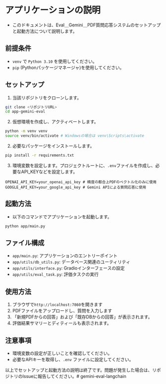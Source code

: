 # アプリケーションの説明
- このドキュメントは、Eval＿Gemini＿PDF質問応答システムのセットアップと起動方法について説明します。

## 前提条件
- `venv` で `Python 3.10` を使用してください。
- `pip` (Pythonパッケージマネージャ)を使用してください。

## セットアップ
1. 当該リポジトリをクローンします。

```bash
git clone <リポジトリURL>
cd app-gemini-eval
```

2. 仮想環境を作成し、アクティベートします。
```bash
python -m venv venv
source venv/bin/activate # Windowsの場合は venv\Scripts\activate
```

2. 必要なパッケージをインストールします。

```bash
pip install -r requirements.txt
```

3. 環境変数を設定します。プロジェクトルートに、`.env`ファイルを作成し、必要なAPI_KEYなどを設定します。

```.env
OPENAI_API_KEY=your_openai_api_key # 精度の都合上PDFのベクトル化のみに使用
GOOGLE_API_KEY=your_google_api_key # Gemini APIによる質問応答に使用
```


## 起動方法
- 以下のコマンドでアプリケーションを起動します。

```bash
python app/main.py
```

## ファイル構成
- `app/main.py`: アプリケーションのエントリーポイント
- `app/utils/db_utils.py`: データベース関連のユーティリティ
- `app/utils/interface.py`: Gradioインターフェースの設定
- `app/utils/eval_task.py`: 評価タスクの実行

## 使用方法
1. ブラウザで`http://localhost:7860`を開きます
2. PDFファイルをアップロードし、質問を入力します
3. 「新規PDFからの回答」および「既存DBからの回答」が表示されます。
4. 評価結果サマリーとディティールも表示されます。

## 注意事項
- 環境変数の設定が正しいことを確認してください。
- 必要なAPIキーを取得し、`.env` ファイルに設定してください。

以上でセットアップと起動方法の説明は終了です。問題が発生した場合は、リポジトリのIssueに報告してください。# gemini-eval-langchain
